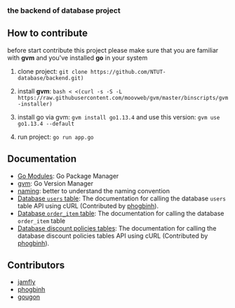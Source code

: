 ### the backend of database project

## How to contribute

before start contribute this project please make sure that you are familiar with **gvm** and you've installed **go** in your system 


1. clone project: ```git clone https://github.com/NTUT-database/backend.git)```

2. install **gvm**: ```bash < <(curl -s -S -L https://raw.githubusercontent.com/moovweb/gvm/master/binscripts/gvm-installer)``` 

3. install go via gvm: ```gvm install go1.13.4``` and use this version: ```gvm use go1.13.4 --default```

4. run project: ```go run app.go```

## Documentation

* [Go Modules](https://github.com/golang/go/wiki/Modules): Go Package Manager
* [gvm](https://github.com/moovweb/gvm): Go Version Manager
* [naming](https://golang.org/doc/effective_go.html#names): better to understand the naming convention 
* [Database `users` table](https://github.com/NTUT-database/backend/blob/master/docs/database-users-table.md): The documentation for calling the database `users` table API using cURL (Contributed by [phogbinh](https://github.com/phogbinh)).
* [Database `order_item` table](https://github.com/NTUT-database/backend/blob/master/docs/database-orderItem-table.md): The documentation for calling the database `order_item` table
* [Database discount policies tables](https://github.com/NTUT-database/backend/blob/master/docs/database-discount-policies-tables.md): The documentation for calling the database discount policies tables API using cURL (Contributed by [phogbinh](https://github.com/phogbinh)).

## Contributors

* [jamfly](https://github.com/jamfly)
* [phogbinh](https://github.com/phogbinh)
* [gougon](https://github.com/gougon)